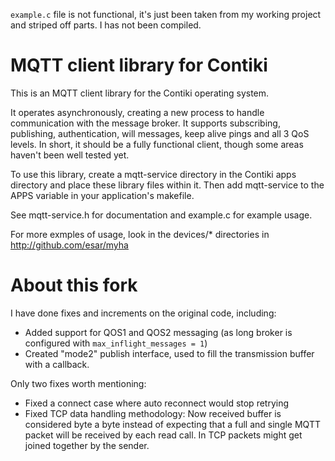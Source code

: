 `example.c` file is not functional, it's just been taken from my
working project and striped off parts. I has not been compiled.


MQTT client library for Contiki
===============================

This is an MQTT client library for the Contiki operating system.

It operates asynchronously, creating a new process to handle communication
with the message broker. It supports subscribing, publishing, authentication,
will messages, keep alive pings and all 3 QoS levels. In short, it should be
a fully functional client, though some areas haven't been well tested yet.

To use this library, create a mqtt-service directory in the Contiki apps
directory and place these library files within it. Then add mqtt-service to
the APPS variable in your application's makefile.

See mqtt-service.h for documentation and example.c for example usage.

For more exmples of usage, look in the devices/* directories in
http://github.com/esar/myha


About this fork
===============

I have done fixes and increments on the original code, including:

- Added support for QOS1 and QOS2 messaging (as long broker is configured 
  with `max_inflight_messages = 1`)
- Created "mode2" publish interface, used to fill the transmission buffer 
  with a callback.

Only two fixes worth mentioning:

- Fixed a connect case where auto reconnect would stop retrying
- Fixed TCP data handling methodology: Now received buffer is considered byte
  a byte instead of expecting that a full and single MQTT packet will be 
  received by each read call. In TCP packets might get joined together by the 
  sender.
